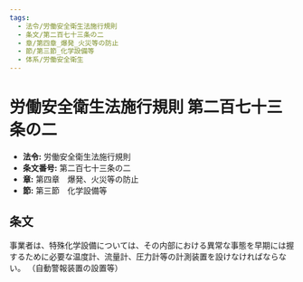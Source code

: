 ```yaml
---
tags:
  - 法令/労働安全衛生法施行規則
  - 条文/第二百七十三条の二
  - 章/第四章_爆発_火災等の防止
  - 節/第三節_化学設備等
  - 体系/労働安全衛生
---
```

# 労働安全衛生法施行規則 第二百七十三条の二

- **法令:** 労働安全衛生法施行規則
- **条文番号:** 第二百七十三条の二
- **章:** 第四章　爆発、火災等の防止
- **節:** 第三節　化学設備等

## 条文
事業者は、特殊化学設備については、その内部における異常な事態を早期には握するために必要な温度計、流量計、圧力計等の計測装置を設けなければならない。
（自動警報装置の設置等）

